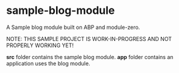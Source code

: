 # sample-blog-module
A Sample blog module built on ABP and module-zero.

NOTE: THIS SAMPLE PROJECT IS WORK-IN-PROGRESS AND NOT PROPERLY WORKING YET!

__src__ folder contains the sample blog module.
__app__ folder contains an application uses the blog module.
